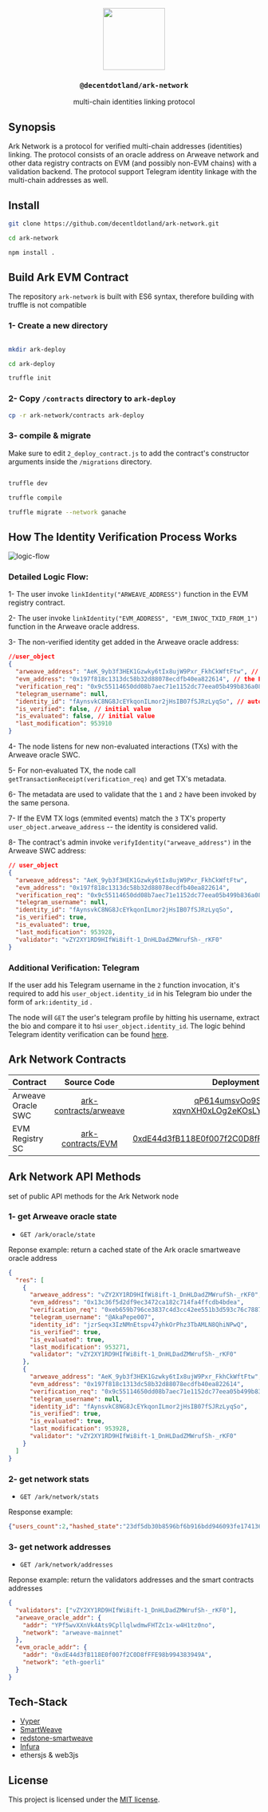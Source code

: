 <p align="center">
  <a href="https://decent.land">
    <img src="./img/logo25.png" height="124">
  </a>
  <h3 align="center"><code>@decentdotland/ark-network</code></h3>
  <p align="center">multi-chain identities linking protocol</p>
</p>

## Synopsis
Ark Network is a protocol for verified multi-chain addresses (identities) linking. The protocol consists of an oracle address on Arweave network and other data registry contracts on EVM (and possibly non-EVM chains) with a validation backend. The protocol support Telegram identity linkage with the multi-chain addresses as well.

## Install

```sh
git clone https://github.com/decentldotland/ark-network.git

cd ark-network

npm install .
```

## Build Ark EVM Contract

The repository `ark-network` is built with ES6 syntax, therefore building with truffle is not compatible

### 1- Create a new directory
```sh

mkdir ark-deploy

cd ark-deploy

truffle init


```

### 2- Copy `/contracts` directory to `ark-deploy`

```sh
cp -r ark-network/contracts ark-deploy 

```

### 3- compile & migrate
Make sure to edit `2_deploy_contract.js` to add the contract's constructor arguments inside the `/migrations` directory.

```sh

truffle dev

truffle compile

truffle migrate --network ganache

```

## How The Identity Verification Process Works

![logic-flow](/img/logic-flow.png)

### Detailed Logic Flow:

1- The user invoke `linkIdentity("ARWEAVE_ADDRESS")` function in the EVM registry contract.

2- The user invoke `linkIdentity("EVM_ADDRESS", "EVM_INVOC_TXID_FROM_1")` function in the Arweave oracle address.

3- The non-verified identity get added in the Arweave oracle address:

```json
//user_object
{
  "arweave_address": "AeK_9yb3f3HEK1Gzwky6tIx8ujW9Pxr_FkhCkWftFtw", // the TX caller address
  "evm_address": "0x197f818c1313dc58b32d88078ecdfb40ea822614", // the EVM identity to be verified
  "verification_req": "0x9c55114650dd08b7aec71e1152dc77eea05b499b836a08add2f0d4bd49e2b095", // TXID of the interaction with the EVM sc
  "telegram_username": null,
  "identity_id": "fAynsvkC8NG8JcEYkqonILmor2jHsIB07fSJRzLyqSo", // auto-generated, the SWC interactionTX.ID
  "is_verified": false, // initial value
  "is_evaluated": false, // initial value
  "last_modification": 953910
}

```


4- The node listens for new non-evaluated interactions (TXs) with the Arweave oracle SWC.

5- For non-evaluated TX, the node call `getTransactionReceipt(verification_req)` and get TX's metadata.

6- The metadata are used to validate that the `1` and `2` have been invoked by the same persona.

7- If the EVM TX logs (emmited events) match the `3` TX's property `user_object.arweave_address` -- the identity is considered valid.

8- The contract's admin invoke `verifyIdentity("arweave_address")` in the Arweave SWC address:

```json
// user_object
{
  "arweave_address": "AeK_9yb3f3HEK1Gzwky6tIx8ujW9Pxr_FkhCkWftFtw",
  "evm_address": "0x197f818c1313dc58b32d88078ecdfb40ea822614",
  "verification_req": "0x9c55114650dd08b7aec71e1152dc77eea05b499b836a08add2f0d4bd49e2b095",
  "telegram_username": null,
  "identity_id": "fAynsvkC8NG8JcEYkqonILmor2jHsIB07fSJRzLyqSo",
  "is_verified": true,
  "is_evaluated": true,
  "last_modification": 953928,
  "validator": "vZY2XY1RD9HIfWi8ift-1_DnHLDadZMWrufSh-_rKF0"
}
```
### Additional Verification: Telegram

If the user add his Telegram username in the `2` function invocation, it's required to add his `user_object.identity_id` in his Telegram bio under the form of `ark:identity_id` .

The node will `GET` the user's telegram profile by hitting his username, extract the bio and compare it to hsi `user_object.identity_id`. The logic behind Telegram identity verification can be found [here](./src/telegram).
 
## Ark Network Contracts

| Contract  | Source Code | Deployment | Network |
| ------------- |:-------------:| :-------------: | :-------------: |
| Arweave Oracle SWC      | [ark-contracts/arweave](./ark-contracts/arweave)     |   [qP614umsvOo9Szvl-xqvnXH0xLOg2eKOsLYnKx2l5SA](https://viewblock.io/arweave/address/qP614umsvOo9Szvl-xqvnXH0xLOg2eKOsLYnKx2l5SA) | Arweave Mainnet |
| EVM Registry SC      | [ark-contracts/EVM](./ark-contracts/EVM/identity.vy)     |  [0xdE44d3fB118E0f007f2C0D8fFFE98b994383949A](https://goerli.etherscan.io/address/0xde44d3fb118e0f007f2c0d8fffe98b994383949a)          | Goerli Testnet |

## Ark Network API Methods
set of public API methods for the Ark Network node

### 1- get Arweave oracle state
- `GET /ark/oracle/state`

Reponse example: return a cached state of the Ark oracle smartweave oracle address

```json
{
  "res": [
    {
      "arweave_address": "vZY2XY1RD9HIfWi8ift-1_DnHLDadZMWrufSh-_rKF0",
      "evm_address": "0x13c36f5d2df9ec3472ca182c714fa4ffcdb4bdea",
      "verification_req": "0xeb659b796ce3837c4d3cc42ee551b3d593c76c78873e99ac23c610a21427a662",
      "telegram_username": "@AkaPepe007",
      "identity_id": "jzrSeqx3IzNMnEtspv47yhkOrPhz3TbAMLN8QhiNPwQ",
      "is_verified": true,
      "is_evaluated": true,
      "last_modification": 953271,
      "validator": "vZY2XY1RD9HIfWi8ift-1_DnHLDadZMWrufSh-_rKF0"
    },
    {
      "arweave_address": "AeK_9yb3f3HEK1Gzwky6tIx8ujW9Pxr_FkhCkWftFtw",
      "evm_address": "0x197f818c1313dc58b32d88078ecdfb40ea822614",
      "verification_req": "0x9c55114650dd08b7aec71e1152dc77eea05b499b836a08add2f0d4bd49e2b095",
      "telegram_username": null,
      "identity_id": "fAynsvkC8NG8JcEYkqonILmor2jHsIB07fSJRzLyqSo",
      "is_verified": true,
      "is_evaluated": true,
      "last_modification": 953928,
      "validator": "vZY2XY1RD9HIfWi8ift-1_DnHLDadZMWrufSh-_rKF0"
    }
  ]
}
```

### 2- get network stats
- `GET /ark/network/stats`

Response example:
```json
{"users_count":2,"hashed_state":"23df5db30b8596bf6b916bdd946093fe1741363376de78981f8670031e84715c","last_cached_block":954308}

```

### 3- get network addresses
- `GET /ark/network/addresses`

Reponse example: return the validators addresses and the smart contracts addresses

```json
{
  "validators": ["vZY2XY1RD9HIfWi8ift-1_DnHLDadZMWrufSh-_rKF0"],
  "arweave_oracle_addr": {
    "addr": "YPf5wvXXnVk4Ats9CpllqlwdmwFHTZc1x-w4H1tz0no",
    "network": "arweave-mainnet"
  },
  "evm_oracle_addr": {
    "addr": "0xdE44d3fB118E0f007f2C0D8fFFE98b994383949A",
    "network": "eth-goerli"
  }
}
```

## Tech-Stack
- [Vyper](https://github.com/vyperlang/vyper)
- [SmartWeave](https://github.com/ArweaveTeam/SmartWeave)
- [redstone-smartweave](https://github.com/redstone-finance)
- [Infura](https://infura.io/)
- ethersjs & web3js

## License
This project is licensed under the [MIT license](./LICENSE).
